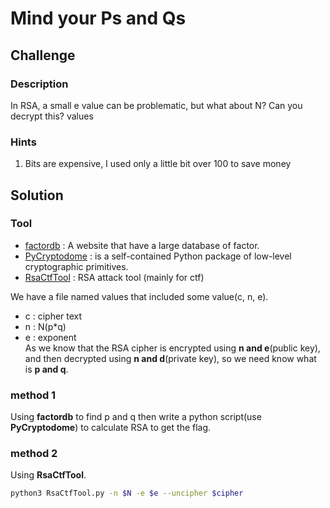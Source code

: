 # Mind your Ps and Qs

## Challenge

### Description
In RSA, a small e value can be problematic, but what about N? Can you decrypt this? values

### Hints
1. Bits are expensive, I used only a little bit over 100 to save money


## Solution

### Tool

* [factordb](http://factordb.com/index.php) : A website that have a large database of factor.
* [PyCryptodome](https://pycryptodome.readthedocs.io/en/latest/src/util/util.html) :  is a self-contained Python package of low-level cryptographic primitives.
* [RsaCtfTool](https://github.com/RsaCtfTool/RsaCtfTool) : RSA attack tool (mainly for ctf)

We have a file named values that included some value(c, n, e).
* c : cipher text
* n : N(p*q)
* e : exponent
<br>As we know that the RSA cipher is encrypted using **n and e**(public key), and then decrypted using **n and d**(private key), so we need know what  is **p and q**.

### method 1 
Using **factordb** to find p and q then write a python script(use **PyCryptodome**) to calculate RSA to get the flag.

### method 2 
Using **RsaCtfTool**.    
```bash
python3 RsaCtfTool.py -n $N -e $e --uncipher $cipher

```
